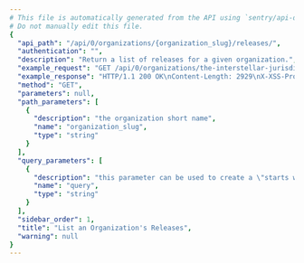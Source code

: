 ```yaml
---
# This file is automatically generated from the API using `sentry/api-docs/generator.py.`
# Do not manually edit this file.
{
  "api_path": "/api/0/organizations/{organization_slug}/releases/", 
  "authentication": "", 
  "description": "Return a list of releases for a given organization.", 
  "example_request": "GET /api/0/organizations/the-interstellar-jurisdiction/releases/ HTTP/1.1\nHost: sentry.io\nAuthorization: Bearer <token>", 
  "example_response": "HTTP/1.1 200 OK\nContent-Length: 2929\nX-XSS-Protection: 1; mode=block\nX-Content-Type-Options: nosniff\nContent-Language: en\nAccess-Control-Expose-Headers: X-Sentry-Error, Retry-After\nVary: Accept-Language, Cookie\nAccess-Control-Allow-Methods: GET, POST, HEAD, OPTIONS\nLink: <https://sentry.io/api/0/organizations/the-interstellar-jurisdiction/releases/?&cursor=100:-1:1>; rel=\"previous\"; results=\"false\"; cursor=\"100:-1:1\", <https://sentry.io/api/0/organizations/the-interstellar-jurisdiction/releases/?&cursor=100:1:0>; rel=\"next\"; results=\"false\"; cursor=\"100:1:0\"\nAllow: GET, POST, HEAD, OPTIONS\nAccess-Control-Allow-Origin: *\nAccess-Control-Allow-Headers: X-Sentry-Auth, X-Requested-With, Origin, Accept, Content-Type, Authentication, Authorization, Content-Encoding\nContent-Type: application/json\nX-Frame-Options: deny\n\n[\n  {\n    \"authors\": [], \n    \"commitCount\": 0, \n    \"data\": {}, \n    \"dateCreated\": \"2020-04-23T21:41:02.916462Z\", \n    \"dateReleased\": null, \n    \"deployCount\": 0, \n    \"firstEvent\": null, \n    \"lastCommit\": null, \n    \"lastDeploy\": null, \n    \"lastEvent\": null, \n    \"newGroups\": 0, \n    \"owner\": null, \n    \"projects\": [\n      {\n        \"id\": 2, \n        \"name\": \"Pump Station\", \n        \"platform\": null, \n        \"platforms\": [], \n        \"slug\": \"pump-station\"\n      }\n    ], \n    \"ref\": \"6ba09a7c53235ee8a8fa5ee4c1ca8ca886e7fdbb\", \n    \"shortVersion\": \"2.0rc2\", \n    \"url\": null, \n    \"version\": \"2.0rc2\", \n    \"versionInfo\": {\n      \"buildHash\": null, \n      \"description\": \"2.0rc2\", \n      \"package\": null, \n      \"version\": {\n        \"raw\": \"2.0rc2\"\n      }\n    }\n  }, \n  {\n    \"authors\": [\n      {\n        \"email\": \"author_email@example.com\", \n        \"name\": \"Author Name\"\n      }\n    ], \n    \"commitCount\": 1, \n    \"data\": {}, \n    \"dateCreated\": \"2020-04-23T21:41:02.600397Z\", \n    \"dateReleased\": null, \n    \"deployCount\": 0, \n    \"firstEvent\": null, \n    \"lastCommit\": {\n      \"author\": {\n        \"email\": \"author_email@example.com\", \n        \"name\": \"Author Name\"\n      }, \n      \"dateCreated\": \"2018-09-20T08:50:22Z\", \n      \"id\": \"8371445ab8a9facd271df17038ff295a48accae7\", \n      \"message\": \"This is the commit message.\", \n      \"releases\": [\n        {\n          \"dateCreated\": \"2020-04-23T21:41:02.600397Z\", \n          \"dateReleased\": null, \n          \"ref\": null, \n          \"shortVersion\": \"2.0rc3\", \n          \"url\": null, \n          \"version\": \"2.0rc3\"\n        }\n      ], \n      \"repository\": {\n        \"dateCreated\": \"2020-04-23T21:41:02.664851Z\", \n        \"externalSlug\": null, \n        \"id\": \"1\", \n        \"integrationId\": null, \n        \"name\": \"owner-name/repo-name\", \n        \"provider\": {\n          \"id\": \"unknown\", \n          \"name\": \"Unknown Provider\"\n        }, \n        \"status\": \"active\", \n        \"url\": null\n      }\n    }, \n    \"lastDeploy\": null, \n    \"lastEvent\": null, \n    \"newGroups\": 0, \n    \"owner\": null, \n    \"projects\": [\n      {\n        \"id\": 2, \n        \"name\": \"Pump Station\", \n        \"platform\": null, \n        \"platforms\": [], \n        \"slug\": \"pump-station\"\n      }\n    ], \n    \"ref\": null, \n    \"shortVersion\": \"2.0rc3\", \n    \"url\": null, \n    \"version\": \"2.0rc3\", \n    \"versionInfo\": {\n      \"buildHash\": null, \n      \"description\": \"2.0rc3\", \n      \"package\": null, \n      \"version\": {\n        \"raw\": \"2.0rc3\"\n      }\n    }\n  }, \n  {\n    \"authors\": [], \n    \"commitCount\": 0, \n    \"data\": {}, \n    \"dateCreated\": \"2020-04-23T21:40:22.136563Z\", \n    \"dateReleased\": null, \n    \"deployCount\": 0, \n    \"firstEvent\": \"2020-04-23T21:40:22Z\", \n    \"lastCommit\": null, \n    \"lastDeploy\": null, \n    \"lastEvent\": \"2020-04-23T21:40:28Z\", \n    \"newGroups\": 0, \n    \"owner\": null, \n    \"projects\": [\n      {\n        \"id\": 3, \n        \"name\": \"Prime Mover\", \n        \"platform\": null, \n        \"platforms\": [], \n        \"slug\": \"prime-mover\"\n      }\n    ], \n    \"ref\": null, \n    \"shortVersion\": \"e366478e8f9149f2a188d724bbc7712caa84861d\", \n    \"url\": null, \n    \"version\": \"e366478e8f9149f2a188d724bbc7712caa84861d\", \n    \"versionInfo\": {\n      \"buildHash\": \"e366478e8f9149f2a188d724bbc7712caa84861d\", \n      \"description\": \"e366478e8f91\", \n      \"package\": null, \n      \"version\": {\n        \"raw\": \"e366478e8f9149f2a188d724bbc7712caa84861d\"\n      }\n    }\n  }, \n  {\n    \"authors\": [], \n    \"commitCount\": 0, \n    \"data\": {}, \n    \"dateCreated\": \"2020-04-23T21:40:12.953230Z\", \n    \"dateReleased\": null, \n    \"deployCount\": 0, \n    \"firstEvent\": \"2020-04-23T21:40:13Z\", \n    \"lastCommit\": null, \n    \"lastDeploy\": null, \n    \"lastEvent\": \"2020-04-23T21:40:16Z\", \n    \"newGroups\": 0, \n    \"owner\": null, \n    \"projects\": [\n      {\n        \"id\": 2, \n        \"name\": \"Pump Station\", \n        \"platform\": null, \n        \"platforms\": [], \n        \"slug\": \"pump-station\"\n      }\n    ], \n    \"ref\": null, \n    \"shortVersion\": \"3e80c1da2bbbe10c942dd60224e9304e6c9dc078\", \n    \"url\": null, \n    \"version\": \"3e80c1da2bbbe10c942dd60224e9304e6c9dc078\", \n    \"versionInfo\": {\n      \"buildHash\": \"3e80c1da2bbbe10c942dd60224e9304e6c9dc078\", \n      \"description\": \"3e80c1da2bbb\", \n      \"package\": null, \n      \"version\": {\n        \"raw\": \"3e80c1da2bbbe10c942dd60224e9304e6c9dc078\"\n      }\n    }\n  }\n]", 
  "method": "GET", 
  "parameters": null, 
  "path_parameters": [
    {
      "description": "the organization short name", 
      "name": "organization_slug", 
      "type": "string"
    }
  ], 
  "query_parameters": [
    {
      "description": "this parameter can be used to create a \"starts with\" filter for the version.", 
      "name": "query", 
      "type": "string"
    }
  ], 
  "sidebar_order": 1, 
  "title": "List an Organization's Releases", 
  "warning": null
}
---
```


